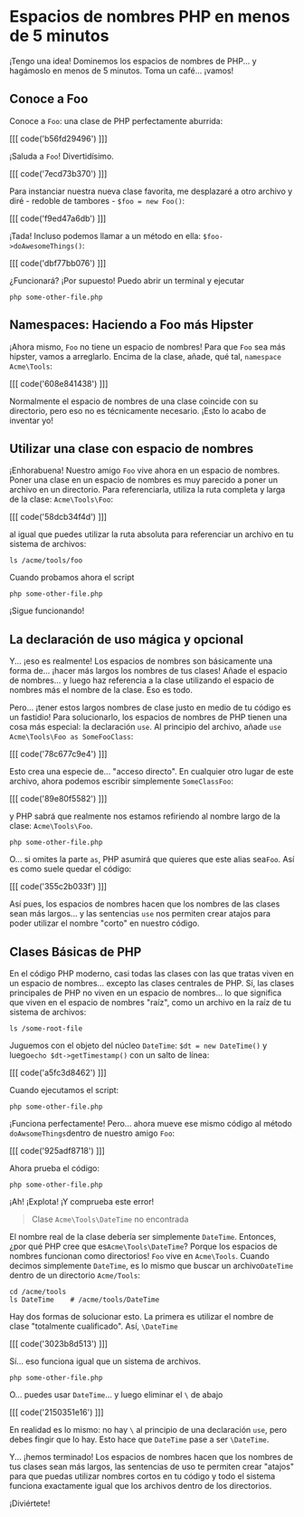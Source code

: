 # Espacios de nombres PHP en menos de 5 minutos

¡Tengo una idea! Dominemos los espacios de nombres de PHP... y hagámoslo en menos de 5 minutos. Toma un café... ¡vamos!

## Conoce a Foo

Conoce a `Foo`: una clase de PHP perfectamente aburrida:

[[[ code('b56fd29496') ]]]

¡Saluda a `Foo`! Divertidísimo.

[[[ code('7ecd73b370') ]]]

Para instanciar nuestra nueva clase favorita, me desplazaré a otro archivo y diré - redoble de tambores - `$foo = new Foo()`:

[[[ code('f9ed47a6db') ]]]

¡Tada! Incluso podemos llamar a un método en ella: `$foo->doAwesomeThings()`:

[[[ code('dbf77bb076') ]]]

¿Funcionará? ¡Por supuesto! Puedo abrir un terminal y ejecutar

```terminal
php some-other-file.php
```

## Namespaces: Haciendo a Foo más Hipster

¡Ahora mismo, `Foo` no tiene un espacio de nombres! Para que `Foo` sea más hipster, vamos a arreglarlo. Encima de la clase, añade, qué tal, `namespace Acme\Tools`:

[[[ code('608e841438') ]]]

Normalmente el espacio de nombres de una clase coincide con su directorio, pero eso no es técnicamente necesario. ¡Esto lo acabo de inventar yo!

## Utilizar una clase con espacio de nombres

¡Enhorabuena! Nuestro amigo `Foo` vive ahora en un espacio de nombres. Poner una clase en un espacio de nombres es muy parecido a poner un archivo en un directorio. Para referenciarla, utiliza la ruta completa y larga de la clase: `Acme\Tools\Foo`:

[[[ code('58dcb34f4d') ]]]

al igual que puedes utilizar la ruta absoluta para referenciar un archivo en tu sistema de archivos:

```terminal-silent
ls /acme/tools/foo
```

Cuando probamos ahora el script

```terminal-silent
php some-other-file.php
```

¡Sigue funcionando!

## La declaración de uso mágica y opcional

Y... ¡eso es realmente! Los espacios de nombres son básicamente una forma de... ¡hacer más largos los nombres de tus clases! Añade el espacio de nombres... y luego haz referencia a la clase utilizando el espacio de nombres más el nombre de la clase. Eso es todo.

Pero... ¡tener estos largos nombres de clase justo en medio de tu código es un fastidio! Para solucionarlo, los espacios de nombres de PHP tienen una cosa más especial: la declaración `use`. Al principio del archivo, añade `use Acme\Tools\Foo as SomeFooClass`:

[[[ code('78c677c9e4') ]]]

Esto crea una especie de... "acceso directo". En cualquier otro lugar de este archivo, ahora podemos escribir simplemente `SomeClassFoo`:

[[[ code('89e80f5582') ]]]

y PHP sabrá que realmente nos estamos refiriendo al nombre largo de la clase: `Acme\Tools\Foo`.

```terminal-silent
php some-other-file.php
```

O... si omites la parte `as`, PHP asumirá que quieres que este alias sea`Foo`. Así es como suele quedar el código:

[[[ code('355c2b033f') ]]]

Así pues, los espacios de nombres hacen que los nombres de las clases sean más largos... y las sentencias `use` nos permiten crear atajos para poder utilizar el nombre "corto" en nuestro código.

## Clases Básicas de PHP

En el código PHP moderno, casi todas las clases con las que tratas viven en un espacio de nombres... excepto las clases centrales de PHP. Sí, las clases principales de PHP no viven en un espacio de nombres... lo que significa que viven en el espacio de nombres "raíz", como un archivo en la raíz de tu sistema de archivos:

```terminal-silent
ls /some-root-file
```

Juguemos con el objeto del núcleo `DateTime`: `$dt = new DateTime()` y luego`echo $dt->getTimestamp()` con un salto de línea:

[[[ code('a5fc3d8462') ]]]

Cuando ejecutamos el script:

```terminal-silent
php some-other-file.php
```

¡Funciona perfectamente! Pero... ahora mueve ese mismo código al método `doAwsomeThings`dentro de nuestro amigo `Foo`:

[[[ code('925adf8718') ]]]

Ahora prueba el código:

```terminal-silent
php some-other-file.php
```

¡Ah! ¡Explota! ¡Y comprueba este error!

> Clase `Acme\Tools\DateTime` no encontrada

El nombre real de la clase debería ser simplemente `DateTime`. Entonces, ¿por qué PHP cree que es`Acme\Tools\DateTime`? Porque los espacios de nombres funcionan como directorios! `Foo` vive en `Acme\Tools`. Cuando decimos simplemente `DateTime`, es lo mismo que buscar un archivo`DateTime` dentro de un directorio `Acme/Tools`:

```terminal-silent
cd /acme/tools
ls DateTime    # /acme/tools/DateTime
```

Hay dos formas de solucionar esto. La primera es utilizar el nombre de clase "totalmente cualificado". Así, `\DateTime`

[[[ code('3023b8d513') ]]]

Sí... eso funciona igual que un sistema de archivos.

```terminal-silent
php some-other-file.php
```

O... puedes usar `DateTime`... y luego eliminar el `\` de abajo 

[[[ code('2150351e16') ]]]

En realidad es lo mismo: no hay `\` al principio de una declaración `use`, pero debes fingir que lo hay. Esto hace que `DateTime` pase a ser `\DateTime`.

Y... ¡hemos terminado! Los espacios de nombres hacen que los nombres de tus clases sean más largos, las sentencias de uso te permiten crear "atajos" para que puedas utilizar nombres cortos en tu código y todo el sistema funciona exactamente igual que los archivos dentro de los directorios.

¡Diviértete!